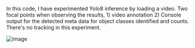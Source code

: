 In this code, I have experimented Yolo8 inference by loading a video.  Two focal points when observing the results, 1) video annotation 2) Console output for the detected meta data for object classes identified and counts.  There's no tracking in this experiment.

![image](https://github.com/cakwok/Computer-Vision/assets/21034990/e0fc8dc7-7229-4620-b2d7-4ee005135956)
